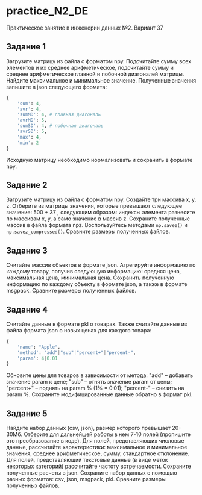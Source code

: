 # practice_N2_DE
Практическое занятие в инженерии данных №2. Вариант 37
## Задание 1
Загрузите матрицу из файла с форматом npy. Подсчитайте сумму всех элементов и их среднее арифметическое, подсчитайте сумму и среднее арифметическое главной и побочной диагоналей матрицы. Найдите максимальное и минимальное значение. Полученные значения запишите в json следующего формата:
```python
{
    'sum': 4,
    'avr': 4,
    'sumMD': 4, # главная диагональ
    'avrMD': 5,
    'sumSD': 4, # побочная диагональ
    'avrSD': 5,
    'max': 4,
    'min': 2
}
```

Исходную матрицу необходимо нормализовать и сохранить в формате npy. 

## Задание 2
Загрузите матрицу из файла с форматом npy. Создайте три массива x, y, z. Отберите из матрицы значения, которые превышают следующее значение: 500 + 37 , следующим образом: индексы элемента разнесите по массивам x, y, а само значение в массив z. Сохраните полученные массив в файла формата npz. Воспользуйтесь методами `np.savez()` и ```np.savez_compressed()```. Сравните размеры полученных файлов. 

## Задание 3 
Считайте массив объектов в формате json. Агрегируйте информацию по каждому товару, получив следующую информацию: средняя цена, максимальная цена, минимальная цена. Сохранить полученную информацию по каждому объекту в формате json, а также в формате msgpack. Сравните размеры полученных файлов.

## Задание 4 
Считайте данные в формате pkl о товарах. Также считайте данные из файла формата json о новых ценах для каждого товара: 
```python
{
    'name': "Apple",
    'method': "add"|"sub"|"percent+"|"percent-",
    'param': 4|0.01
}
```
Обновите цены для товаров в зависимости от метода:
"add" – добавить значение param к цене;
"sub" – отнять значение param от цены;
"percent+" – поднять на param % (1% = 0.01);
"percent-" – снизить на param %.
Сохраните модифицированные данные обратно в формат pkl.

## Задание 5
Найдите набор данных (csv, json), размер которого превышает 20-30Мб.
Отберите для дальнейшей работы в нем 7-10 полей (пропишите это преобразование в коде). Для полей, представляющих числовые данные, рассчитайте характеристики: максимальное и минимальное значения, среднее арифметическое, сумму, стандартное отклонение. Для полей, представляющий текстовые данные (в виде меток некоторых категорий) рассчитайте частоту встречаемости. Сохраните полученные расчеты в json. Сохраните набор данных с помощью разных форматов: csv, json, msgpack, pkl. Сравните размеры полученных файлов.